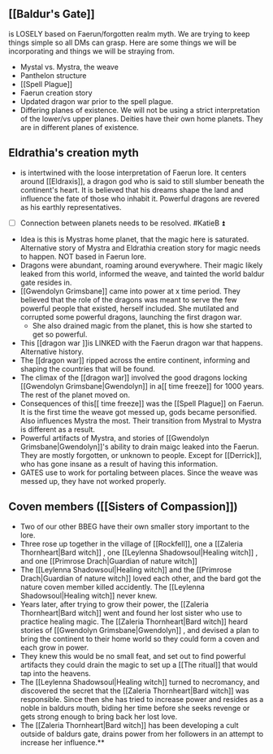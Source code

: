 ## [[Baldur's Gate]]
is LOSELY based on Faerun/forgotten realm myth. We are trying to keep things simple so all DMs can grasp. Here are some things we will be incorporating and things we will be straying from. 
- Mystal vs. Mystra, the weave
- Panthelon structure
- [[Spell Plague]]
- Faerun creation story
- Updated dragon war prior to the spell plague. 
- Differing planes of existence. We will not be using a strict interpretation of the lower/vs upper planes. Deities have their own home planets. They are in different planes of existence.  

## Eldrathia's creation myth
- is intertwined with the loose interpretation of Faerun lore. It centers around [[Eldraxis]], a dragon god who is said to still slumber beneath the continent's heart. It is believed that his dreams shape the land and influence the fate of those who inhabit it. Powerful dragons are revered as his earthly representatives.
- [ ] Connection between planets needs to be resolved. #KatieB ⏫
- Idea is this is Mystras home planet, that the magic here is saturated. Alternative story of Mystra and Eldrathia creation story for magic needs to happen. NOT based in Faerun lore. 
- Dragons were abundant, roaming around everywhere. Their magic likely leaked from this world, informed the weave, and tainted the world baldur gate resides in. 
- [[Gwendolyn Grimsbane]]  came into power at x time period. They believed that the role of the dragons was meant to serve the few powerful people that existed, herself included. She mutilated and corrupted some powerful dragons, launching the first dragon war.
	- She also drained magic from the planet, this is how she started to get so powerful.  
- This [[dragon war ]]is LINKED with the Faerun dragon war that happens. Alternative history. 
- The [[dragon war]] ripped across the entire continent, informing and shaping the countries that will be found. 
- The climax of the [[dragon war]] involved the good dragons locking [[Gwendolyn Grimsbane|Gwendolyn]] in a[[ time freeze]] for 1000 years. The rest of the planet moved on. 
- Consequences of this[[ time freeze]] was the [[Spell Plague]] on Faerun. It is the first time the weave got messed up, gods became personified. Also influences Mystra the most. Their transition from Mystral to Mystra is different as a result. 
- Powerful artifacts of Mystra, and stories of [[Gwendolyn Grimsbane|Gwendolyn]]'s ability to drain maigc leaked into the Faerun. They are mostly forgotten, or unknown to people. Except for [[Derrick]], who has gone insane as a result of having this information. 
- GATES use to work for portaling between places. Since the weave was messed up, they have not worked properly. 


## Coven members ([[Sisters of Compassion]])

- Two of our other BBEG have their own smaller story important to the lore. 
- Three rose up together in the village of [[Rockfell]], one a  [[Zaleria Thornheart|Bard witch]] , one [[Leylenna Shadowsoul|Healing witch]] , and one [[Primrose Drach|Guardian of nature witch]] 
- The [[Leylenna Shadowsoul|Healing witch]] and the [[Primrose Drach|Guardian of nature witch]]  loved each other, and the bard got the nature coven member killed accidently. The [[Leylenna Shadowsoul|Healing witch]]  never knew. 
- Years later, after trying to grow their power, the  [[Zaleria Thornheart|Bard witch]] went and found her lost sister who use to practice healing magic. The  [[Zaleria Thornheart|Bard witch]] heard stories of  [[Gwendolyn Grimsbane|Gwendolyn]] , and devised a plan to bring the continent to their home world so they could form a coven and each grow in power. 
- They knew this would be no small feat, and set out to find powerful artifacts they could drain the magic to set up a [[The ritual]]  that would tap into the heavens. 
- The [[Leylenna Shadowsoul|Healing witch]]  turned to necromancy, and discovered the secret that the  [[Zaleria Thornheart|Bard witch]] was responsible. Since then she has tried to increase power and resides as a noble in baldurs mouth, biding her time before she seeks revenge or gets strong enough to bring back her lost love. 
- The  [[Zaleria Thornheart|Bard witch]] has been developing a cult outside of baldurs gate, drains power from her followers in an attempt to increase her influence.**

